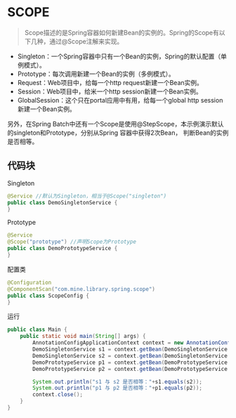 # SCOPE
>Scope描述的是Spring容器如何新建Bean的实例的。Spring的Scope有以下几种，通过@Scope注解来实现。

- Singleton：一个Spring容器中只有一个Bean的实例，Spring的默认配置（单例模式）。
- Prototype：每次调用新建一个Bean的实例（多例模式）。
- Request：Web项目中，给每一个http request新建一个Bean实例。
- Session：Web项目中，给米一个http session新建一个Bean实例。
- GlobalSession：这个只在portal应用中有用，给每一个global http session 新建一个Bean实例。

另外，在Spring Batch中还有一个Scope是使用@StepScope，本示例演示默认的singleton和Prototype，分别从Spring 容器中获得2次Bean，
判断Bean的实例是否相等。
## 代码块
Singleton
```java
@Service //默认为Singleton，相当于@Scope("singleton")
public class DemoSingletonService {
}
```
Prototype
```java
@Service
@Scope("prototype") //声明Scope为Prototype
public class DemoPrototypeService {
}
```
配置类
```java
@Configuration
@ComponentScan("com.mine.library.spring.scope")
public class ScopeConfig {
}
```
运行
```java
public class Main {
    public static void main(String[] args) {
        AnnotationConfigApplicationContext context = new AnnotationConfigApplicationContext(ScopeConfig.class);
        DemoSingletonService s1 = context.getBean(DemoSingletonService.class);
        DemoSingletonService s2 = context.getBean(DemoSingletonService.class);
        DemoPrototypeService p1 = context.getBean(DemoPrototypeService.class);
        DemoPrototypeService p2 = context.getBean(DemoPrototypeService.class);

        System.out.println("s1 与 s2 是否相等："+s1.equals(s2));
        System.out.println("p1 与 p2 是否相等："+p1.equals(p2));
        context.close();
    }
}
```